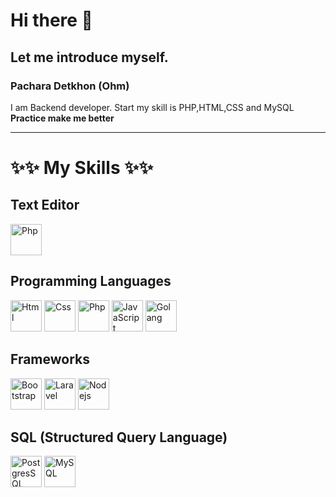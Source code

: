 # Hi there 👋
## Let me introduce myself.
### Pachara Detkhon (Ohm)
I am Backend developer. Start my skill is PHP,HTML,CSS and MySQL **Practice make me better**

---
# :sparkles::sparkles: My Skills :sparkles::sparkles:
## Text Editor
<div>
  <img alt="Php" width="50px" src="https://raw.githubusercontent.com/yurijserrano/Github-Profile-Readme-Logos/042e36c55d4d757621dedc4f03108213fbb57ec4/text%20editors/vscode.svg"/>
</div>

## Programming Languages
<div>
<img alt="Html" width="50px" src="https://raw.githubusercontent.com/yurijserrano/Github-Profile-Readme-Logos/042e36c55d4d757621dedc4f03108213fbb57ec4/others/html.svg"/>
<img alt="Css" width="50px" src="https://raw.githubusercontent.com/yurijserrano/Github-Profile-Readme-Logos/042e36c55d4d757621dedc4f03108213fbb57ec4/others/css.svg"/>
<img alt="Php" width="50px" src="https://raw.githubusercontent.com/yurijserrano/Github-Profile-Readme-Logos/master/programming%20languages/php.png"/>
<img alt="JavaScript" width="50px" src="https://raw.githubusercontent.com/yurijserrano/Github-Profile-Readme-Logos/042e36c55d4d757621dedc4f03108213fbb57ec4/programming%20languages/javascript.svg"/>
<img alt="Golang" width="50px" height="50px" src="https://cdn.worldvectorlogo.com/logos/golang-1.svg"/>
</div>



## Frameworks
<div>
  <img alt="Bootstrap" width="50px" src="https://raw.githubusercontent.com/yurijserrano/Github-Profile-Readme-Logos/042e36c55d4d757621dedc4f03108213fbb57ec4/frameworks/boostrap.svg"/>
  <img alt="Laravel" width="50px" src="https://raw.githubusercontent.com/yurijserrano/Github-Profile-Readme-Logos/042e36c55d4d757621dedc4f03108213fbb57ec4/frameworks/laravel.svg"/>
  <img alt="Nodejs" width="50px" src="https://raw.githubusercontent.com/yurijserrano/Github-Profile-Readme-Logos/042e36c55d4d757621dedc4f03108213fbb57ec4/frameworks/nodejs.svg"/>
<!--   <img height="50"  alt="Fiber" src="https://raw.githubusercontent.com/gofiber/docs/master/static/img/logo.svg"> -->
</div>

## SQL (Structured Query Language)
<div>
  <img alt="PostgresSQL" width="50" src="https://www.vectorlogo.zone/logos/postgresql/postgresql-ar21.svg"/>
  <img alt="MySQL" width="50"  src="https://www.vectorlogo.zone/logos/mysql/mysql-official.svg">
</div>

